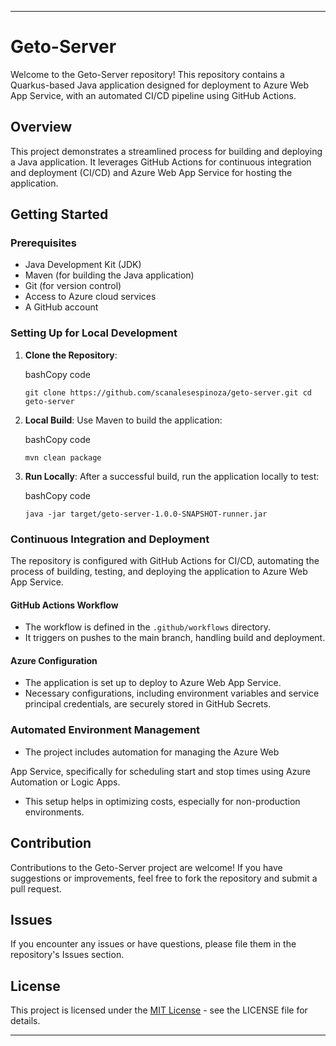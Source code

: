 * * *

Geto-Server
===========

Welcome to the Geto-Server repository! This repository contains a Quarkus-based Java application designed for deployment to Azure Web App Service, with an automated CI/CD pipeline using GitHub Actions.

Overview
--------

This project demonstrates a streamlined process for building and deploying a Java application. It leverages GitHub Actions for continuous integration and deployment (CI/CD) and Azure Web App Service for hosting the application.

Getting Started
---------------

### Prerequisites

*   Java Development Kit (JDK)
*   Maven (for building the Java application)
*   Git (for version control)
*   Access to Azure cloud services
*   A GitHub account

### Setting Up for Local Development

1.  **Clone the Repository**:
    
    bashCopy code
    
    `git clone https://github.com/scanalesespinoza/geto-server.git cd geto-server`
    
2.  **Local Build**: Use Maven to build the application:
    
    bashCopy code
    
    `mvn clean package`
    
3.  **Run Locally**: After a successful build, run the application locally to test:
    
    bashCopy code
    
    `java -jar target/geto-server-1.0.0-SNAPSHOT-runner.jar`
    

### Continuous Integration and Deployment

The repository is configured with GitHub Actions for CI/CD, automating the process of building, testing, and deploying the application to Azure Web App Service.

#### GitHub Actions Workflow

*   The workflow is defined in the `.github/workflows` directory.
*   It triggers on pushes to the main branch, handling build and deployment.

#### Azure Configuration

*   The application is set up to deploy to Azure Web App Service.
*   Necessary configurations, including environment variables and service principal credentials, are securely stored in GitHub Secrets.

### Automated Environment Management

*   The project includes automation for managing the Azure Web

App Service, specifically for scheduling start and stop times using Azure Automation or Logic Apps.

*   This setup helps in optimizing costs, especially for non-production environments.

Contribution
------------

Contributions to the Geto-Server project are welcome! If you have suggestions or improvements, feel free to fork the repository and submit a pull request.

Issues
------

If you encounter any issues or have questions, please file them in the repository's Issues section.

License
-------

This project is licensed under the [MIT License](LICENSE.md) - see the LICENSE file for details.

* * *
